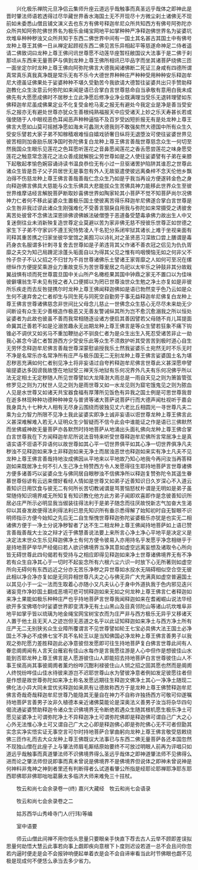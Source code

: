 <!-- { "loadSidebar": true } -->
　　兴化极乐禅院元旦净侣云集师升座云道远乎哉触事而真圣远乎哉体之即神此是晋时肇法师语若透得过尽华藏世界香水海国土无不开现尽十方微尘刹土诸佛无不现前如未委悉山僧且铺文演义去也东方有佛号释迦牟尼众所共知西方有佛号阿弥陀亦众所共知阿弥陀佛世界名为极乐金绳宝网地平如掌种种严净释迦佛世界名为娑婆坑坎堆阜种种秽浊又众所共知于东西二佛世界中间有一国土其名甚古其国土中有佛号龙种上尊王其佛一日从禅定起顾视东西二佛见苦乐异相起平等慈遂命神足二侍者遥请二佛致词曰龙种上尊王佛问讯世尊愿不动莲华座暂枉敝国议大法事于是二佛于刹那顷从东西来无量菩萨与俱到龙种上尊王佛所相讯已毕品字而坐其诸菩萨绕佛三匝一面坐定尔时龙种上尊王佛向阿弥陀佛言大德我闻诸佛断二死证三身咸有四德所谓真常真乐真我真净既是常乐无有不乐今大德世界种种庄严种种受用种种安乐释迦牟尼大德虽证佛果处于娑婆种种不堪久受勤苦今我欲请大德暂往娑婆共出只手赞助释迦教化众生汝意云何弥陀如来闻是语已合掌白言世尊慈命自当承敬有意用白我未成佛先有大愿愿成佛时不居秽土立此净愿后修净业净业既满理当受乐无退转理譬如东佛释迦牟尼虽成佛果定业不化复受金枪马麦之报无有避处今我定业是净是善当受安乐之报亦无有避处世尊亦犹众生善根纯熟福报天中应受诸天上妙之乐天寿甚长若或强使随于人中眼视恶色耳闻恶声种种逼恼不及百岁受凶短折报无有是处龙种上尊王佛言大愿如山莫可摇撼净愿如海未可蠡测大德我则不敢强矣然大德国中所有众生久受安乐譬若大家子弟不知稼穑艰难恒自嬉戏骄奢日纵将无退堕汝可使往娑婆世界见彼苦相则加奋励乐居净国时弥陀佛复白龙种上尊王佛言善哉世尊慈念众生一何切至然我国众生眼乐见莲花之色耳愿听莲花之音鼻愿闻莲花之香舌愿尝莲花之味身愿受莲花之触意常念莲花之法众善成就解脱尘劳世尊如是之人使往娑婆譬有子弟在亲膝下起敬起孝愉色婉容诵诗读书温良恭俭无有小过一旦驱诸罟护陷阱其谁忍之世尊此诸众生皆是吾子父子异居世无是事忽有外人无故驱遣使彼远离桑梓不念天伦他乡飘泊得不伤慈龙种上尊王佛言善哉善哉仁念众生乃如是乎我当再设方便遂转金色之身向释迦佛言佛具大慈能与众生乐佛具大悲能拔众生苦佛具神力能移此世界众生至彼世界维摩诘经言解脱菩萨断取妙喜佛世界如陶家轮其小菩萨不觉不知菩萨尚尔况佛神力仁者何不移此娑婆众生置极乐国土使彼离苦得乐释迦牟尼佛遂合掌白言世尊是众生咎非我过谬此诸众生刚强难化不受善言狠戾自用我与弥陀如来常摄受之诱彼舍离苦处彼曾不念佛法深恩排佛谤佛嫉法破僧堕于恶道备受楚毒承佛力故出生人中又复迷倒往业未消新殃复造世尊定业莫避以苦为家非佛无慈不授彼乐世尊正如世德之家生下子弟不守家训不遵王宪恃势凌人干名犯分系闭牢狱其诸长上难于坐视亲面有司释其重苦携之归家坐彼华堂馆之美囿习以诗礼对之圣贤恶习深故口尝上膳谓是毒药身衣名服谓多针刺寻复舍去世尊如是子弟违背其父作诸不善衣冠之侣见为仇仇胥靡之夫交为知己局蹐泥涂蓬头垢面自以为得其父见之惟有呜咽懊恼无如之何非父不怜子奈子不认父招之不归甘为不肖世尊诸佛乐土譬诸王家胥靡之人如何可至况在缧绁纵作方便提奖乘游业力重故变乐为苦世尊爰居之鸟祀以太牢乐之钟鼓非其分故戢翼战惧有顷而死世尊震旦国中关山所产名橄榄果其国中钟鼎之家无不置口以为佳味彼僻壤翁生平未见有授之者入口便掷以为罔已世尊浊世众生勉之净土亦复如是非彼所乐疾走而去反咎提携尔时龙种上尊王佛闻释迦佛如是语已勃然变乎色乃云如是众生何不速弃舍之仁者却生与同生死与同死空自勤劳于事无益释迦牟尼佛复白龙种上尊王佛言世尊诸佛慈念非世间比父母念儿慈止一世佛念众生慈心无尽尽未来劫无少间断设有众生无少善根造作极恶又无善友警诫纵其所为岂不愈沉愈溺我之所以恒处娑婆者为此故也彼虽不善而我常相随逐设诸方便启其善因譬若父母随不肖儿耳提面命冀其迁善若不如是沦溺苦趣永无出期龙种上尊王佛言是等众生譬若狂象不痛下钩锥必不调伏又如劣马不重加鞭挞必不驯良仁者为是众生出生入死忍受诸苦非止一劫我心甚念今请仁者暂游西方少受安乐此等众生不须救护听其受苦苦到极时道心自生无劳怀念释迦牟尼佛言善哉世尊深蒙慰谕授我乐土然我娑婆乐土宛然无时不乐无时不净是名常乐亦名常净所有庄严与极乐国无二无别龙种上尊王佛言娑婆国土名为堪忍秽恶充满如何仁者别见净土将非妄语过自夸矜释迦牟尼佛言世尊此义甚深愿申譬喻提婆达多因谤我故堕在地狱受三禅天乐地狱有乐何况界外凡夫有乐何况佛乎所以法无定相土无定秽随人所见世尊譬如大龙降澍大雨总是一雨自天见之则为箫笛管弦修罗见之则为刀杖世人见之则为是雨世尊又如一水龙见则为窟宅饿鬼见之则为脓血人见是水世尊又如诸天共宝器食福有厚薄所见饭色有异我之国土例是可思世尊我昔在逝多林现种种功德种种神变与普贤等诸大菩萨说菩萨行而大德声闻杜视听于嘉会我身具九十七种大人相有无尽身云围绕而彼独见丈六老比丘相圆光一寻世尊凡夫二乘为业力智力所限不见净土我此娑婆实即净土诚非妄语以诳世尊龙种上尊王佛言此义甚深难解难入若无人证明众生少智疑而不信今此会中谁能证之作是语已三佛默然而坐佛威神故无量菩萨亦各默然时持地菩萨从地涌出头面礼佛向龙种上尊王佛合掌白言世尊我在下方闻释迦牟尼所说法音特来听受世尊释迦牟尼佛所言常居净土是真语实语不诳语不异语何以故世尊如其心平一切世界俱平如其心净一切世界俱净凡夫秽浊不见释迦如来净土非释迦如来无净土而居浊恶世也释迦如来实有净土凡夫不见龙种上尊王佛言善哉持地汝成佛因从平地来以平地故乃知心地我今再问汝当再答释迦如来既居净土何不引人生己净土特赞西方令人发愿得往生耶持地菩萨言世尊诸佛方便多诸善巧以娑婆众生与佛同居自眼秽浊不信佛净所以释迦复赞弥陀令其遥生眷慕世尊俗谚有云远来僧好看经人情如是世尊又如弟子近善知识日久岁深心不入道云善知识日用饮食与彼无二有何所长苦切教诫谓是骂詈恼怒杖朴谓是无明如是弟子虽常随侍知识境界咸无所知复有知识教化他方此方弟子闻即欢喜即作是念彼善知识所居必庄严所示必明显我当俶装往得法利于是弟子随念而往厌故悦新志气加奋大生渴仰以其奋发故便得法利得法利已思先知识所有垂示悉得解了始知初时自无智眼不识明师指示方便今始知之先后无二自生惭愧世尊释迦弥陀娑婆极乐亦犹是也实无二相诸佛方便于一净土分说净秽智者了达不生二相龙种上尊王佛闻持地菩萨如上语已赞言善哉善哉大士汝之辩才近于佛慧善说法要上来所言心净土净心平地平是决定义是决定法末世众生乐见释迦佛净土有何方便令彼易入亦用持名乎发愿乎净念相继乎于是持地菩萨举华严经偈曰若人欲识佛境界当净其意如虚空远离妄想及诸取令心所向皆无碍世尊此四句偈若有受持与之相应即得见释迦如来净土世尊诸佛境界无有不净若有众生自净其心于一切时不起妄念所有六根六尘六识一时放下心无所著则如虚空所向无碍何有东西远近之分亦无苦乐净秽之异世尊如水投水无隔碍相似空合空无彼此相以净合净亦复如是无同异相世尊凡夫之心与佛无异广大充满真如虚空普遍国土以其见小于一尘一法而生取着心亦随小又凡夫认心于身中外道执我于色内邪见迭兴诸妄竞作净妙国土翻成恶境可悲可悯释迦如来无如之何龙种上尊王佛言仁者释迦如来净土果能如极乐种种庄严也乎持地菩萨言世尊我闻释迦如来在耆阇崛山说法华经欲开多宝佛塔尔时娑婆世界即变清净无有土山黑山及目真邻陀山等诸山坑坎堆阜非地平如掌乎皆以琉璃为地金绳宝网宝树宝衣而为庄严非与西方极乐无异乎又移诸天人置于他土且无天人之迹岂但无恶道之名乎以此证知释迦如来净土与西方净土所有庄严无二无别狭劣众生业障所覆谓言不见世尊譬如轮王七宝必具佛大法王国土必净国土不净必不成佛七宝不具不名轮王以是当知佛国必净龙种上尊王佛言善男子以我观之弥陀愿力差胜释迦此必净意彼但发愿即可往生持地菩萨复白佛言世尊此间有人眷恋阛阓闻有人言天台雁宕有佳山水每作是言我愿往游是人心中但作是想彼佳山水能到否耶龙种上尊王佛言是人愿游彼住山人即能招去持地菩萨白言世尊彼住山人不事王侯高尚其事彼阛阓者薰灼纷哗沉酣利禄彼住山人悯之招之固其愿也然而是阛阓人终悦纷哗佳山佳水待彼来游岂不迟耶世尊山水为譬彼净意者例如发足彼愿往者但是作想是故世尊弥陀如来净土称名发愿远期往生释迦文佛净土其心一净净土随现二佛化法小异大同未宜优劣释迦如来夙有让德故称西方于是龙种上尊王佛赞释迦牟尼佛言奇哉奇哉释迦牟尼世尊乃能隐其无量自在神力不自称许独扬西方可敬可仰遂嘱持地菩萨言善男子汝非久植德本亲近诸佛莫能论是深奥法义善男子汝当将杂华四句偈流通娑婆赞助释迦令诸众生识佛境界无令断绝若遇众生随其根机愿生极乐净土可愿见娑婆净土可谓弥陀净土不异释迦净土可谓弥陀佛即是释迦佛可谓自己广大之心心外无法惟心净土可又谓自己广大之心即是释迦佛心即是弥陀佛心无不可者但勖其实念实净实悟实证无事空言可尔时持地菩萨合掌曲躬向龙种上尊王佛言敬受慈敕绕佛三匝作礼而去大众龙种上尊王佛既议大法事已与东西二佛无量菩萨各还本国忽然不现独山僧在此座子上与肇法师眉毛厮结原始要终不可放过明眼人前再为评唱只如道远乎哉触事而真道肇法师不识佛境界得么圣远乎哉体之即神道肇法师不见佛得么进而论之肇法师但说即事而真未曾说是佛境界不是佛境界但说体之即神未曾说神是何神料非鬼神之神到者里还有判断得者么试道看肇公所指是经耶论耶禅耶净耶东耶西耶佛耶非佛耶咄咄葛藤太多临济大师来难免三十拄杖。

　　牧云和尚七会余录卷一(终)
嘉兴大藏经　牧云和尚七会语录


　　牧云和尚七会余录卷之二

　　姑苏西华山秀峰寺门人(行玮)等编

　　室中语要

　　师云山僧此间禅不用你低头思量只要眼亲手快直下荐去古人云举不顾即差误拟思量何劫悟大慧云此事若向事上觑即疾向意根下卜度则迟设若道一总不会且问你忽若内逼时便走是会不会报钟响便起单着衣是会不会自谛审看当此时节佛眼也觑不见极是现成何不便恁么承当去多少省力。

